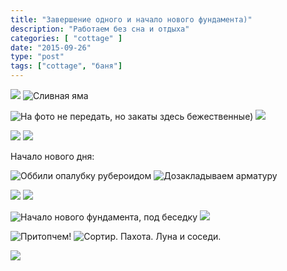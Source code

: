 ```yaml
---
title: "Завершение одного и начало нового фундамента)"
description: "Работаем без сна и отдыха"
categories: [ "cottage" ]
date: "2015-09-26"
type: "post"
tags: ["cottage", "баня"]
---
```


![](IMG_20150926_184340.jpg)  ![Сливная яма](IMG_20150926_184409.jpg)

![На фото не передать, но закаты здесь бежественные)](IMG_20150926_191835.jpg)  ![](IMG_20150926_192339.jpg)

![](IMG_20150926_194853.jpg)  ![](IMG_20150926_194904.jpg)

Начало нового дня:

![Оббили опалубку рубероидом](IMG_20150927_164350.jpg)  ![Дозакладываем арматуру](IMG_20150927_181956.jpg)

![](IMG_20150927_182011.jpg)  ![](IMG_20150927_183822.jpg)

![Начало нового фундамента, под беседку](IMG_20150927_190048.jpg)  ![](IMG_20150927_190056.jpg)

![Притопчем!](IMG_20150927_190115.jpg)  ![Сортир. Пахота. Луна и соседи.](IMG_20150927_191825.jpg)

![](IMG_20150927_191836.jpg)

